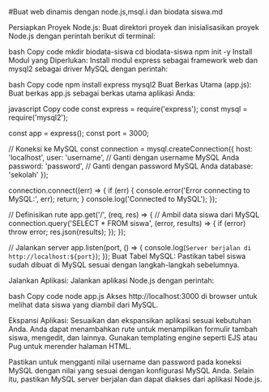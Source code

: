 #Buat web dinamis dengan node.js,msql.i dan biodata siswa.md

Persiapkan Proyek Node.js:
Buat direktori proyek dan inisialisasikan proyek Node.js dengan perintah berikut di terminal:

bash
Copy code
mkdir biodata-siswa
cd biodata-siswa
npm init -y
Install Modul yang Diperlukan:
Install modul express sebagai framework web dan mysql2 sebagai driver MySQL dengan perintah:

bash
Copy code
npm install express mysql2
Buat Berkas Utama (app.js):
Buat berkas app.js sebagai berkas utama aplikasi Anda:

javascript
Copy code
const express = require('express');
const mysql = require('mysql2');

const app = express();
const port = 3000;

// Koneksi ke MySQL
const connection = mysql.createConnection({
  host: 'localhost',
  user: 'username', // Ganti dengan username MySQL Anda
  password: 'password', // Ganti dengan password MySQL Anda
  database: 'sekolah'
});

connection.connect((err) => {
  if (err) {
    console.error('Error connecting to MySQL:', err);
    return;
  }
  console.log('Connected to MySQL');
});

// Definisikan rute
app.get('/', (req, res) => {
  // Ambil data siswa dari MySQL
  connection.query('SELECT * FROM siswa', (error, results) => {
    if (error) throw error;
    res.json(results);
  });
});

// Jalankan server
app.listen(port, () => {
  console.log(`Server berjalan di http://localhost:${port}`);
});
Buat Tabel MySQL:
Pastikan tabel siswa sudah dibuat di MySQL sesuai dengan langkah-langkah sebelumnya.

Jalankan Aplikasi:
Jalankan aplikasi Node.js dengan perintah:

bash
Copy code
node app.js
Akses http://localhost:3000 di browser untuk melihat data siswa yang diambil dari MySQL.

Ekspansi Aplikasi:
Sesuaikan dan ekspansikan aplikasi sesuai kebutuhan Anda. Anda dapat menambahkan rute untuk menampilkan formulir tambah siswa, mengedit, dan lainnya. Gunakan templating engine seperti EJS atau Pug untuk merender halaman HTML.

Pastikan untuk mengganti nilai username dan password pada koneksi MySQL dengan nilai yang sesuai dengan konfigurasi MySQL Anda. Selain itu, pastikan MySQL server berjalan dan dapat diakses dari aplikasi Node.js.
